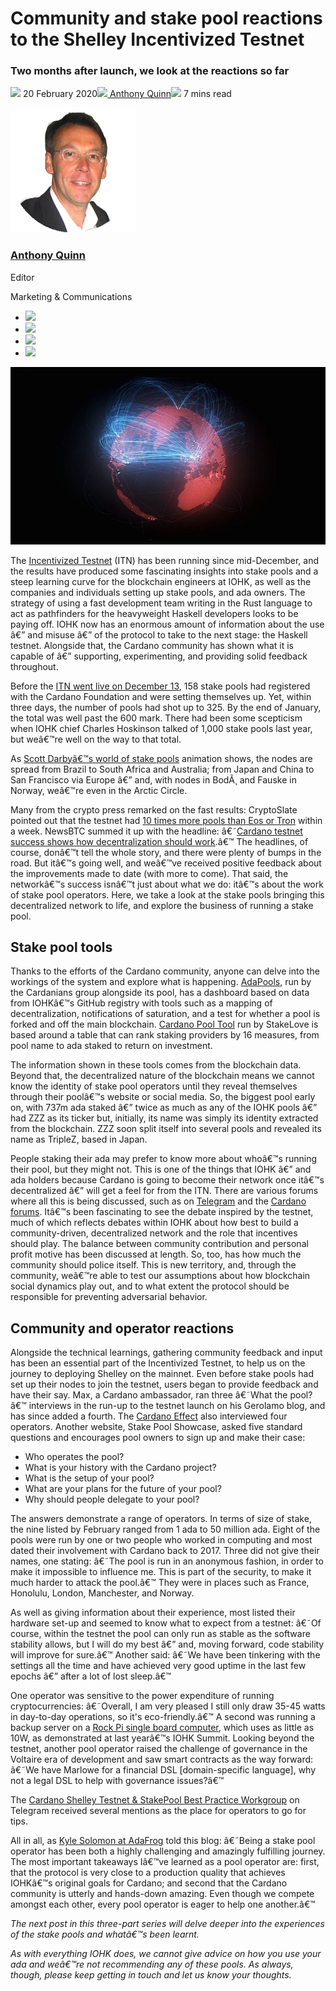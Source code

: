 # Community and stake pool reactions to the Shelley Incentivized Testnet
### **Two months after launch, we look at the reactions so far**
![](img/2020-02-20-community-and-stake-pool-reactions-to-the-shelley-incentivized-testnet.002.png) 20 February 2020![](img/2020-02-20-community-and-stake-pool-reactions-to-the-shelley-incentivized-testnet.002.png)[ Anthony Quinn](tmp//en/blog/authors/anthony-quinn/page-1/)![](img/2020-02-20-community-and-stake-pool-reactions-to-the-shelley-incentivized-testnet.003.png) 7 mins read

![Anthony Quinn](img/2020-02-20-community-and-stake-pool-reactions-to-the-shelley-incentivized-testnet.004.png)[](tmp//en/blog/authors/anthony-quinn/page-1/)
### [**Anthony Quinn**](tmp//en/blog/authors/anthony-quinn/page-1/)
Editor

Marketing & Communications

- ![](img/2020-02-20-community-and-stake-pool-reactions-to-the-shelley-incentivized-testnet.005.png)[](mailto:anthony.quinn@iohk.io "Email")
- ![](img/2020-02-20-community-and-stake-pool-reactions-to-the-shelley-incentivized-testnet.006.png)[](https://www.youtube.com/watch?v=KkcAic12dvc "YouTube")
- ![](img/2020-02-20-community-and-stake-pool-reactions-to-the-shelley-incentivized-testnet.007.png)[](https://www.linkedin.com/in/tony-quinn-frsa-0b093229 "LinkedIn")
- ![](img/2020-02-20-community-and-stake-pool-reactions-to-the-shelley-incentivized-testnet.008.png)[](https://twitter.com/IohkT "Twitter")

![Community and stake pool reactions to the Shelley Incentivized Testnet ](img/2020-02-20-community-and-stake-pool-reactions-to-the-shelley-incentivized-testnet.009.jpeg)

The [Incentivized Testnet](https://staking.cardano.org/) (ITN) has been running since mid-December, and the results have produced some fascinating insights into stake pools and a steep learning curve for the blockchain engineers at IOHK, as well as the companies and individuals setting up stake pools, and ada owners. The strategy of using a fast development team writing in the Rust language to act as pathfinders for the heavyweight Haskell developers looks to be paying off. IOHK now has an enormous amount of information about the use â€” and misuse â€” of the protocol to take to the next stage: the Haskell testnet. Alongside that, the Cardano community has shown what it is capable of â€” supporting, experimenting, and providing solid feedback throughout.

Before the [ITN went live on December 13](https://forum.cardano.org/t/witness-the-birth-of-the-incentivized-testnet/29034), 158 stake pools had registered with the Cardano Foundation and were setting themselves up. Yet, within three days, the number of pools had shot up to 325. By the end of January, the total was well past the 600 mark. There had been some scepticism when IOHK chief Charles Hoskinson talked of 1,000 stake pools last year, but weâ€™re well on the way to that total.

As [Scott Darbyâ€™s world of stake pools](https://input-output-hk.github.io/shelley-node-map/) animation shows, the nodes are spread from Brazil to South Africa and Australia; from Japan and China to San Francisco via Europe â€” and, with nodes in BodÃ¸ and Fauske in Norway, weâ€™re even in the Arctic Circle.

Many from the crypto press remarked on the fast results: CryptoSlate pointed out that the testnet had [10 times more pools than Eos or Tron](https://cryptoslate.com/cardanos-shelly-testnet-has-ten-times-more-staking-pools-than-eos-and-tron/) within a week. NewsBTC summed it up with the headline: â€˜[Cardano testnet success shows how decentralization should work](https://www.newsbtc.com/2019/12/20/cardanos-ada-testnet-success-shows-how-decentralization-should-work/).â€™ The headlines, of course, donâ€™t tell the whole story, and there were plenty of bumps in the road. But itâ€™s going well, and weâ€™ve received positive feedback about the improvements made to date (with more to come). That said, the networkâ€™s success isnâ€™t just about what we do: itâ€™s about the work of stake pool operators. Here, we take a look at the stake pools bringing this decentralized network to life, and explore the business of running a stake pool.
## **Stake pool tools**
Thanks to the efforts of the Cardano community, anyone can delve into the workings of the system and explore what is happening. [AdaPools](https://adapools.org/), run by the Cardanians group alongside its pool, has a dashboard based on data from IOHKâ€™s GitHub registry with tools such as a mapping of decentralization, notifications of saturation, and a test for whether a pool is forked and off the main blockchain. [Cardano Pool Tool](https://pooltool.io/pools) run by StakeLove is based around a table that can rank staking providers by 16 measures, from pool name to ada staked to return on investment.

The information shown in these tools comes from the blockchain data. Beyond that, the decentralized nature of the blockchain means we cannot know the identity of stake pool operators until they reveal themselves through their poolâ€™s website or social media. So, the biggest pool early on, with 737m ada staked â€” twice as much as any of the IOHK pools â€” had ZZZ as its ticker but, initially, its name was simply its identity extracted from the blockchain. ZZZ soon split itself into several pools and revealed its name as TripleZ, based in Japan.

People staking their ada may prefer to know more about whoâ€™s running their pool, but they might not. This is one of the things that IOHK â€” and ada holders because Cardano is going to become their network once itâ€™s decentralized â€” will get a feel for from the ITN. There are various forums where all this is being discussed, such as on [Telegram](https://t.me/CardanoStakePoolWorkgroup) and the [Cardano forums](https://forum.cardano.org/). Itâ€™s been fascinating to see the debate inspired by the testnet, much of which reflects debates within IOHK about how best to build a community-driven, decentralized network and the role that incentives should play. The balance between community contribution and personal profit motive has been discussed at length. So, too, has how much the community should police itself. This is new territory, and, through the community, weâ€™re able to test our assumptions about how blockchain social dynamics play out, and to what extent the protocol should be responsible for preventing adversarial behavior.
## **Community and operator reactions**
Alongside the technical learnings, gathering community feedback and input has been an essential part of the Incentivized Testnet, to help us on the journey to deploying Shelley on the mainnet. Even before stake pools had set up their nodes to join the testnet, users began to provide feedback and have their say. Max, a Cardano ambassador, ran three â€˜What the pool?â€™ interviews in the run-up to the testnet launch on his Gerolamo blog, and has since added a fourth. The [Cardano Effect](https://www.youtube.com/watch?v=r9K8E33sgJY) also interviewed four operators. Another website, Stake Pool Showcase, asked five standard questions and encourages pool owners to sign up and make their case:

- Who operates the pool?
- What is your history with the Cardano project?
- What is the setup of your pool?
- What are your plans for the future of your pool?
- Why should people delegate to your pool?

The answers demonstrate a range of operators. In terms of size of stake, the nine listed by February ranged from 1 ada to 50 million ada. Eight of the pools were run by one or two people who worked in computing and most dated their involvement with Cardano back to 2017. Three did not give their names, one stating: â€˜The pool is run in an anonymous fashion, in order to make it impossible to influence me. This is part of the security, to make it much harder to attack the pool.â€™ They were in places such as France, Honolulu, London, Manchester, and Norway.

As well as giving information about their experience, most listed their hardware set-up and seemed to know what to expect from a testnet: â€˜Of course, within the testnet the pool can only run as stable as the software stability allows, but I will do my best â€” and, moving forward, code stability will improve for sure.â€™ Another said: â€˜We have been tinkering with the settings all the time and have achieved very good uptime in the last few epochs â€” after a lot of lost sleep.â€™

One operator was sensitive to the power expenditure of running cryptocurrencies: â€˜Overall, I am very pleased I still only draw 35-45 watts in day-to-day operations, so it's eco-friendly.â€™ A second was running a backup server on a [Rock Pi single board computer](https://forum.cardano.org/t/a-short-historial-recap-of-cardano-on-the-rocks/28955), which uses as little as 10W, as demonstrated at last yearâ€™s IOHK Summit. Looking beyond the testnet, another pool operator raised the challenge of governance in the Voltaire era of development and saw smart contracts as the way forward: â€˜We have Marlowe for a financial DSL [domain-specific language], why not a legal DSL to help with governance issues?â€™

The [Cardano Shelley Testnet & StakePool Best Practice Workgroup](https://t.me/CardanoStakePoolWorkgroup) on Telegram received several mentions as the place for operators to go for tips.

All in all, as [Kyle Solomon at AdaFrog](https://www.adafrog.io/) told this blog: â€˜Being a stake pool operator has been both a highly challenging and amazingly fulfilling journey. The most important takeaways Iâ€™ve learned as a pool operator are: first, that the protocol is very close to a production quality that achieves IOHKâ€™s original goals for Cardano; and second that the Cardano community is utterly and hands-down amazing. Even though we compete amongst each other, every pool operator is eager to help one another.â€™

*The next post in this three-part series will delve deeper into the experiences of the stake pools and whatâ€™s been learnt.*

*As with everything IOHK does, we cannot give advice on how you use your ada and weâ€™re not recommending any of these pools. As always, though, please keep getting in touch and let us know your thoughts.*
